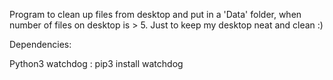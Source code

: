 Program to clean up files from desktop and put in a 'Data' folder, when number of files on desktop is > 5. Just to keep my desktop neat and clean :)

Dependencies:

Python3
watchdog : pip3 install watchdog
